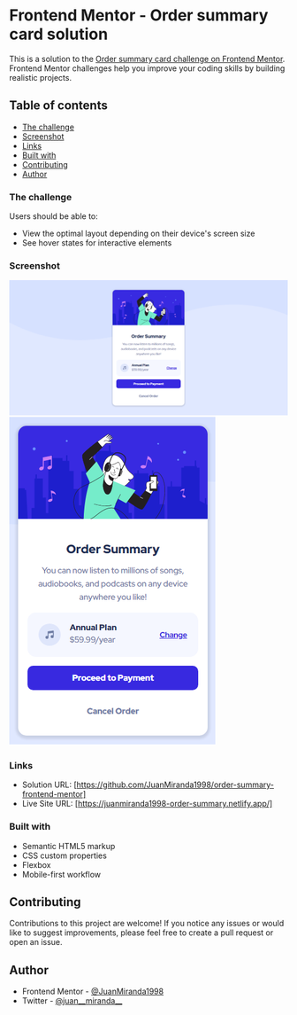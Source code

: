 # Frontend Mentor - Order summary card solution

This is a solution to the [Order summary card challenge on Frontend Mentor](https://www.frontendmentor.io/challenges/order-summary-component-QlPmajDUj). Frontend Mentor challenges help you improve your coding skills by building realistic projects. 

## Table of contents

- [The challenge](#the-challenge)
- [Screenshot](#screenshot)
- [Links](#links)
- [Built with](#built-with)
- [Contributing](#constributing)
- [Author](#author)



### The challenge

Users should be able to:

- View the optimal layout depending on their device's screen size
- See hover states for interactive elements

### Screenshot

![Desktop](./screenshots/capture-desktop.png)
![Mobile](./screenshots/capture-mobile.png)


### Links

- Solution URL: [https://github.com/JuanMiranda1998/order-summary-frontend-mentor]
- Live Site URL: [https://juanmiranda1998-order-summary.netlify.app/]

### Built with

- Semantic HTML5 markup
- CSS custom properties
- Flexbox
- Mobile-first workflow

## Contributing

Contributions to this project are welcome! If you notice any issues or would like to suggest improvements, please feel free to create a pull request or open an issue.


## Author

- Frontend Mentor - [@JuanMiranda1998](https://www.frontendmentor.io/profile/JuanMiranda1998)
- Twitter - [@juan__miranda__](https://twitter.com/juan__miranda__)